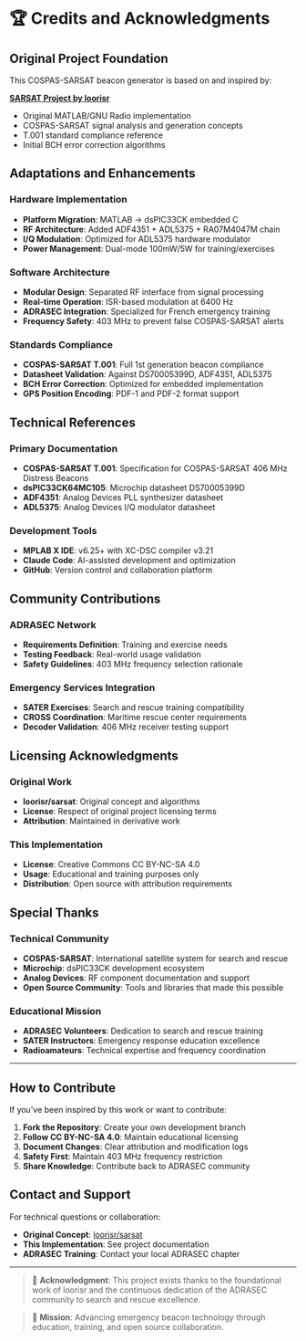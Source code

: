 # 🏆 Credits and Acknowledgments

## Original Project Foundation

This COSPAS-SARSAT beacon generator is based on and inspired by:

**[SARSAT Project by loorisr](https://github.com/loorisr/sarsat)**
- Original MATLAB/GNU Radio implementation
- COSPAS-SARSAT signal analysis and generation concepts
- T.001 standard compliance reference
- Initial BCH error correction algorithms

## Adaptations and Enhancements

### Hardware Implementation
- **Platform Migration**: MATLAB → dsPIC33CK embedded C
- **RF Architecture**: Added ADF4351 + ADL5375 + RA07M4047M chain
- **I/Q Modulation**: Optimized for ADL5375 hardware modulator
- **Power Management**: Dual-mode 100mW/5W for training/exercises

### Software Architecture
- **Modular Design**: Separated RF interface from signal processing
- **Real-time Operation**: ISR-based modulation at 6400 Hz
- **ADRASEC Integration**: Specialized for French emergency training
- **Frequency Safety**: 403 MHz to prevent false COSPAS-SARSAT alerts

### Standards Compliance
- **COSPAS-SARSAT T.001**: Full 1st generation beacon compliance
- **Datasheet Validation**: Against DS70005399D, ADF4351, ADL5375
- **BCH Error Correction**: Optimized for embedded implementation
- **GPS Position Encoding**: PDF-1 and PDF-2 format support

## Technical References

### Primary Documentation
- **COSPAS-SARSAT T.001**: Specification for COSPAS-SARSAT 406 MHz Distress Beacons
- **dsPIC33CK64MC105**: Microchip datasheet DS70005399D
- **ADF4351**: Analog Devices PLL synthesizer datasheet
- **ADL5375**: Analog Devices I/Q modulator datasheet

### Development Tools
- **MPLAB X IDE**: v6.25+ with XC-DSC compiler v3.21
- **Claude Code**: AI-assisted development and optimization
- **GitHub**: Version control and collaboration platform

## Community Contributions

### ADRASEC Network
- **Requirements Definition**: Training and exercise needs
- **Testing Feedback**: Real-world usage validation
- **Safety Guidelines**: 403 MHz frequency selection rationale

### Emergency Services Integration
- **SATER Exercises**: Search and rescue training compatibility
- **CROSS Coordination**: Maritime rescue center requirements
- **Decoder Validation**: 406 MHz receiver testing support

## Licensing Acknowledgments

### Original Work
- **loorisr/sarsat**: Original concept and algorithms
- **License**: Respect of original project licensing terms
- **Attribution**: Maintained in derivative work

### This Implementation
- **License**: Creative Commons CC BY-NC-SA 4.0
- **Usage**: Educational and training purposes only
- **Distribution**: Open source with attribution requirements

## Special Thanks

### Technical Community
- **COSPAS-SARSAT**: International satellite system for search and rescue
- **Microchip**: dsPIC33CK development ecosystem
- **Analog Devices**: RF component documentation and support
- **Open Source Community**: Tools and libraries that made this possible

### Educational Mission
- **ADRASEC Volunteers**: Dedication to search and rescue training
- **SATER Instructors**: Emergency response education excellence
- **Radioamateurs**: Technical expertise and frequency coordination

---

## How to Contribute

If you've been inspired by this work or want to contribute:

1. **Fork the Repository**: Create your own development branch
2. **Follow CC BY-NC-SA 4.0**: Maintain educational licensing
3. **Document Changes**: Clear attribution and modification logs
4. **Safety First**: Maintain 403 MHz frequency restriction
5. **Share Knowledge**: Contribute back to ADRASEC community

## Contact and Support

For technical questions or collaboration:
- **Original Concept**: [loorisr/sarsat](https://github.com/loorisr/sarsat)
- **This Implementation**: See project documentation
- **ADRASEC Training**: Contact your local ADRASEC chapter

---

> 🙏 **Acknowledgment**: This project exists thanks to the foundational work of loorisr and the continuous dedication of the ADRASEC community to search and rescue excellence.

> 🎯 **Mission**: Advancing emergency beacon technology through education, training, and open source collaboration.
